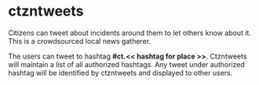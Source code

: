 ctzntweets
==========

Citizens can tweet about incidents around them to let others know about it.  This is a crowdsourced local news gatherer.

The users can tweet to hashtag **#ct.<< hashtag for place >>**.  Ctzntweets will maintain a list of all authorized hashtags.  Any tweet under authorized hashtag will be identified by ctzntweets and displayed to other users.

